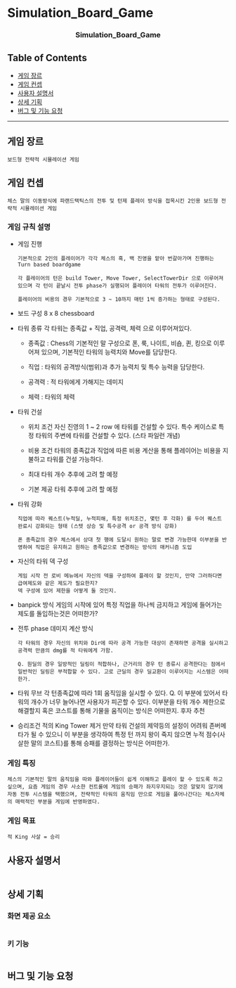 # Simulation_Board_Game

<h3 align="center">Simulation_Board_Game</h3>

## Table of Contents

- [게임 장르](#게임-장르)
- [게임 컨셉](#게임-컨셉)
- [사용자 설명서](#게임-규칙-설명)
- [상세 기획](#상세-기획)
- [버그 및 기능 요청](#버그-및-기능-요청)

* * *

## 게임 장르
```
보드형 전략적 시뮬레이션 게임
```
## 게임 컨셉
```
체스 말의 이동방식에 파랜드택틱스의 전투 및 턴제 플레이 방식을 접목시킨 2인용 보드형 전략적 시뮬레이션 게임
```
### 게임 규칙 설명
- 게임 진행
  ```
  기본적으로 2인의 플레이어가 각각 체스의 흑, 백 진영을 맡아 번갈아가며 진행하는 Turn based boardgame
  
  각 플레이어의 턴은 build Tower, Move Tower, SelectTowerDir 으로 이루어져 있으며 각 턴이 끝날시 전투 phase가 실행되어 플레이어 타워의 전투가 이루어진다.
  
  플레이어의 비용의 경우 기본적으로 3 ~ 10까지 매턴 1씩 증가하는 형태로 구성된다.
  
  ```
- 보드 구성
  8 x 8 chessboard
 
- 타워 종류
  각 타워는 종족값 + 직업, 공격력, 체력 으로 이루어져있다.
  
  - 종족값 : Chess의 기본적인 말 구성으로 폰, 룩, 나이트, 비숍, 퀸, 킹으로 이루어져 있으며, 기본적인 타워의 능력치와 Move를 담당한다.
  
  - 직업 : 타워의 공격방식(범위)과 추가 능력치 및 특수 능력을 담당한다.
  
  - 공격력 : 적 타워에게 가해지는 데미지
  
  - 체력 : 타워의 체력 
  
- 타워 건설
  - 위치 조건
    자신 진영의 1 ~ 2 row 에 타워를 건설할 수 있다. 특수 케이스로 특정 타워의 주변에 타워를 건설할 수 있다. (스타 파일런 개념)
  
  - 비용 조건
    타워의 종족값과 직업에 따른 비용 계산을 통해 플레이어는 비용을 지불하고 타워를 건설 가능하다.
  
  - 최대 타워 개수 
    추후에 고려 할 예정
   
   - 기본 제공 타워
    추후에 고려 할 예정

- 타워 강화
  ```
  직업에 따라 퀘스트(누적딜, 누적피해, 특정 위치조건, 몇턴 후 각화) 를 두어 퀘스트 완료시 강화되는 형태 (스텟 상승 및 특수공격 or 공격 방식 강화)
  
  폰 종족값의 경우 체스에서 상대 첫 행에 도달시 원하는 말로 변경 가능한데 이부분을 반영하여 직업은 유지하고 원하는 종족값으로 변경하는 방식의 매커니즘 도입
  ```
    
- 자신의 타워 덱 구성
  ```
  게임 시작 전 로비 메뉴에서 자신의 덱을 구성하여 플레이 할 것인지, 만약 그러하다면 급여제도와 같은 제도가 필요한지?
  덱 구성에 있어 제한을 어떻게 둘 것인지.
  ```
- banpick 방식
  게임의 시작에 있어 특정 직업을 하나씩 금지하고 게임에 들어가는 제도를 돌입하는것은 어떠한가?
  
- 전투 phase 데미지 계산 방식
  ```
  각 타워의 경우 자신의 위치와 Dir에 따라 공격 가능한 대상이 존재하면 공격을 실시하고 공격력 만큼의 dmg를 적 타워에게 가함.
  
  Q. 원딜의 경우 일방적인 딜링이 적합하나, 근거리의 경우 턴 종류시 공격한다는 점에서 일반적인 딜링은 부적합할 수 있다. 고로 근딜의 경우 딜교환이 이루어지는 시스템은 어떠한가.
  ```
- 타워 무브
  각 턴종족값에 따라 1회 움직임을 실시할 수 있다.
  Q. 이 부분에 있어서 타워의 개수가 너무 늘어나면 사용자가 피곤할 수 있다. 이부분을 타워 개수 제한으로 해결할지 혹은 코스트를 통해 기물을 움직이는 방식은 어떠한지. 후자 추천

- 승리조건
  적의 King Tower 제거
  만약 타워 건설의 제약등의 설정이 어려워 존버메타가 될 수 있으니 이 부분을 생각하여 특정 턴 까지 왕이 죽지 않으면 누적 점수(사살한 말의 코스트)를 통해 승패를 결정하는 방식은 어떠한가.
  
### 게임 특징
```
체스의 기본적인 말의 움직임을 따와 플레이어들이 쉽게 이해하고 플레이 할 수 있도록 하고 싶으며, 요즘 게임의 경우 사소한 컨트롤에 게임의 승패가 좌지우지되는 것은 알맞지 않기에
자동 전투 시스템을 택했으며, 전략적인 타워의 움직임 만으로 게임을 풀어나간다는 체스자체의 매력적인 부분을 게임에 반영하였다.
```

### 게임 목표
```
적 King 사살 = 승리
```


## 사용자 설명서
```

```

<!-- ## 게임 화면

### 시작 화면

### 튜토리얼 화면

### 플레이 화면
 -->

## 상세 기획
 

### 화면 제공 요소
```

```

### 키 기능
```

```

## 버그 및 기능 요청
